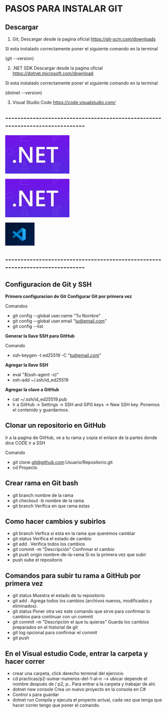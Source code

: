 # **PASOS PARA INSTALAR GIT**
## Descargar
1) Git, Descargar desde la pagina oficial
https://git-scm.com/downloads

Si esta instalado correctamente poner el siguiente comando en la terminal

(git --version)

2) .NET SDK Descargar desde la pagina oficial https://dotnet.microsoft.com/download


Si esta instalado correctamente poner el siguiente comando en la terminal

(dotnet --version)

3) Visual Studio Code https://code.visualstudio.com/



## **-----------------------------------------------------------------------------**
![alt text](image.png)

![alt text](image-1.png)

![alt text](image-2.png)

## **-----------------------------------------------------------------------------**

## Configuracion de Git y SSH
 **Primera configuracion de Git**
 **Configurar Git por primera vez**


 Comandos

- git config --global user.name "Tu Nombre"
- git config --global user.email "tu@email.com"
- git config --list

**Generar la llave SSH para GitHub**

Comando

- ssh-keygen -t ed25519 -C "tu@email.com"

**Agregar la llave SSH**

- eval "$(ssh-agent -s)"
- ssh-add ~/.ssh/id_ed25519

**Agregar la clave a GitHub**

- cat ~/.ssh/id_ed25519.pub
- Ir a GitHub → Settings → SSH and GPG keys → New SSH key.
Ponemos el contenido y guardarmos.

## Clonar un repositorio en GitHub

Ir a la pagina de GitHub, ve a tu rama y copia el enlace de la partes donde dice CODE ir a SSH

Comando
- git clone git@github.com:Usuario/Repositorio.git
- cd Proyecto

## Crear rama en Git bash

- git branch  nombre de la rama
- git checkout -b nombre de la rama
- git branch  Verifica en que rama estas 

## Como hacer cambios y subirlos
- git branch Verfica si esta en la rama que queremos cambiar
- git status Verifica el estado de cambio
- git add . Verifica todos los cambios
- git commit -m "Descripción"   Confirmar el cambio
- git push origin nombre-de-la-rama  Si es la primera vez que subir
- push sube  el repositorio

## Comandos para subir tu rama a GitHub por primera vez

- git status 
Muestra el estado de tu repositorio
- git add .
Agrega todos los cambios (archivos nuevos, modificados y eliminados).
- git status 
Poner otra vez este comando que sirve para confirmar  lo cambios para continuar con un commit
- git commit -m "Descripción el que tu quieras"
Guarda los cambios preparados en el historial de git 
- git log opcional para confirmar el commit
- git push 



## En el Visual estudio Code, entrar la carpeta y hacer correr
 
- crear una carpeta, click derecho terminal del ejercicio 
- cd practicas/p2-sumar-numeros-del-1-al-n  --> ubicar depende el nombre después de / p2, p..
Para entrar a la carpeta y trabajar de ahí.
- dotnet new console
Crea un nuevo proyecto en la consola en C#
- Control s para guardar
-  dotnet run 
Compila y ejecuta el proyecto actual, cada vez que tenga que hacer correr tengo que poner el comando.
  


